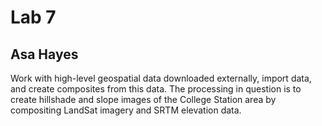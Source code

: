 # Lab 7
## Asa Hayes

Work with high-level geospatial data downloaded externally, import data, and create composites from this data.
The processing in question is to create hillshade and slope images of the College Station area by compositing LandSat imagery
and SRTM elevation data.